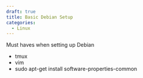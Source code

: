 ```yaml
---
draft: true
title: Basic Debian Setup
categories:
  - Linux
---
```

Must haves when setting up Debian

- tmux
- vim
- sudo apt-get install software-properties-common
